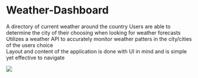 # Weather-Dashboard
A directory of current weather around the country
Users are able to determine the city of their choosing when looking for weather forecasts 
Utilizes a weather API to accurately monitor weather patters in the city/cities of the users choice  
Layout and content of the application is done with UI in mind and is simple yet effective to navigate


<img src="./assets/images/dashboard.png">